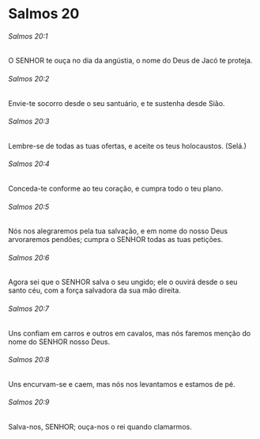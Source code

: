 # Salmos 20

###### Salmos 20:1

O SENHOR te ouça no dia da angústia, o nome do Deus de Jacó te proteja.

###### Salmos 20:2

Envie-te socorro desde o seu santuário, e te sustenha desde Sião.

###### Salmos 20:3

Lembre-se de todas as tuas ofertas, e aceite os teus holocaustos. (Selá.)

###### Salmos 20:4

Conceda-te conforme ao teu coração, e cumpra todo o teu plano.

###### Salmos 20:5

Nós nos alegraremos pela tua salvação, e em nome do nosso Deus arvoraremos pendões; cumpra o SENHOR todas as tuas petições.

###### Salmos 20:6

Agora sei que o SENHOR salva o seu ungido; ele o ouvirá desde o seu santo céu, com a força salvadora da sua mão direita.

###### Salmos 20:7

Uns confiam em carros e outros em cavalos, mas nós faremos menção do nome do SENHOR nosso Deus.

###### Salmos 20:8

Uns encurvam-se e caem, mas nós nos levantamos e estamos de pé.

###### Salmos 20:9

Salva-nos, SENHOR; ouça-nos o rei quando clamarmos.

